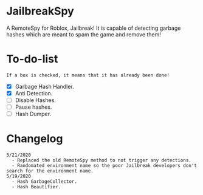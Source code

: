 # JailbreakSpy
A RemoteSpy for Roblox, Jailbreak! It is capable of detecting garbage hashes which are meant to spam the game and remove them!

# To-do-list
```If a box is checked, it means that it has already been done!```
- [x] Garbage Hash Handler.
- [x] Anti Detection.
- [ ] Disable Hashes.
- [ ] Pause hashes.
- [ ] Hash Dumper.

# Changelog
```
5/21/2020
  - Replaced the old RemoteSpy method to not trigger any detections.
  - Randomated environment name so the poor Jailbreak developers don't search for the environment name.
5/19/2020
  - Hash GarbageCollector.
  - Hash Beautifier.
```
